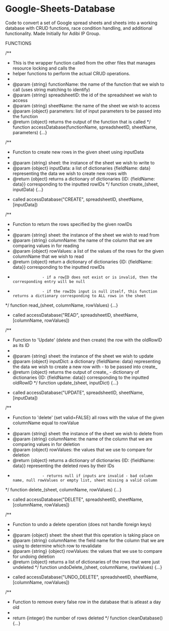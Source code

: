 # Google-Sheets-Database
Code to convert a set of Google spread sheets and sheets into a working database with CRUD functions, race condition handling, and additional functionality. Made Initially for Adibi IP Group.

FUNCTIONS

/**
 * This is the wrapper function called from the other files that manages resource locking and calls the
 * helper functions to perform the actual CRUD operations.
 *
 * @param {string} functionName: the name of the function that we wish to call (uses string matching to identify)
 * @param {string} spreadsheetID: the id of the spreadsheet we wish to access
 * @param {string} sheetName: the name of the sheet we wish to access
 * @param {object} parameters: list of input parameters to be passed into the function
 * @return {object} returns the output of the function that is called
 */
function accessDatabase(functionName, spreadsheetID, sheetName, parameters) {...} 


/**
 * Function to create new rows in the given sheet using inputData
 *
 * @param {string} sheet: the instance of the sheet we wish to write to
 * @param {object} inputData: a list of dictionaries {fieldName: data} representing the data we wish to create new rows with
 * @return {object} returns a dictionary of dictionaries {ID: {fieldName: data}} corresponding to the inputted rowIDs
 */
function create_(sheet, inputData) {...}
- called accessDatabase("CREATE", spreadsheetID, sheetName, [inputData])

/**
 * Function to return the rows specified by the given rowIDs
 *
 * @param {string} sheet: the instance of the sheet we wish to read from
 * @param {string} columnName: the name of the column that we are comparing values in for reading
 * @param {object} rowValues: a list of the values of the rows for the given columnName that we wish to read
 * @return {object} return a dictionary of dictionaries {ID: {fieldName: data}} corresponding to the inputted rowIDs
 *                  - if a rowID does not exist or is invalid, then the corresponding entry will be null
 *                  - if the rowIDs input is null itself, this function returns a dictionary corresponding to ALL rows in the sheet
 */
function read_(sheet, columnName, rowValues) {...}
- called accessDatabase("READ", spreadsheetID, sheetName, [columnName, rowValues])

/**
 * Function to 'Update' (delete and then create) the row with the oldRowID as its ID
 *
 * @param {string} sheet: the instance of the sheet we wish to update
 * @param {object} inputDict: a dictionary {fieldName: data} representing the data we wish to create a new row with - to be passed into create_
 * @return {object} returns the output of create_ - dictionary of dictionaries {ID: {fieldName: data}} corresponding to the inputted oldRowID
 */
function update_(sheet, inputDict) {...}
- called accessDatabase("UPDATE", spreadsheetID, sheetName, [inputData])

/**
 * Function to 'delete' (set valid=FALSE) all rows with the value of the given columnName equal to rowValue
 *
 * @param {string} sheet: the instance of the sheet we wish to delete from
 * @param {string} columnName: the name of the column that we are comparing values in for deletion
 * @param {object} rowValues: the values that we use to compare for deletion
 * @return {object} returns a dictionary of dictionaries {ID: {fieldName: data}} representing the deleted rows by their IDs
 *                  - returns null if inputs are invalid - bad column name, null rowValues or empty list, sheet missing a valid column 
 */
function delete_(sheet, columnName, rowValues) {...}
- called accessDatabase("DELETE", spreadsheetID, sheetName, [columnName, rowValues])

/**
 * Function to undo a delete operation (does not handle foreign keys)
 *
 * @param {object} sheet: the sheet that this operation is taking place on
 * @param {string} columnName: the field name for the column that we are using to determine which row to revalidate
 * @param {string} {object} rowValues: the values that we use to compare for undoing deletion
 * @return {object} returns a list of dictionaries of the rows that were just undeleted
 */
function undoDelete_(sheet, columnName, rowValues) {...}
- called accessDatabase("UNDO_DELETE", spreadsheetID, sheetName, [columnName, rowValues])

/**
 * Function to remove every false row in the database that is atleast a day old
 * 
 * return {integer} the number of rows deleted 
 */
function cleanDatabase() {...}
